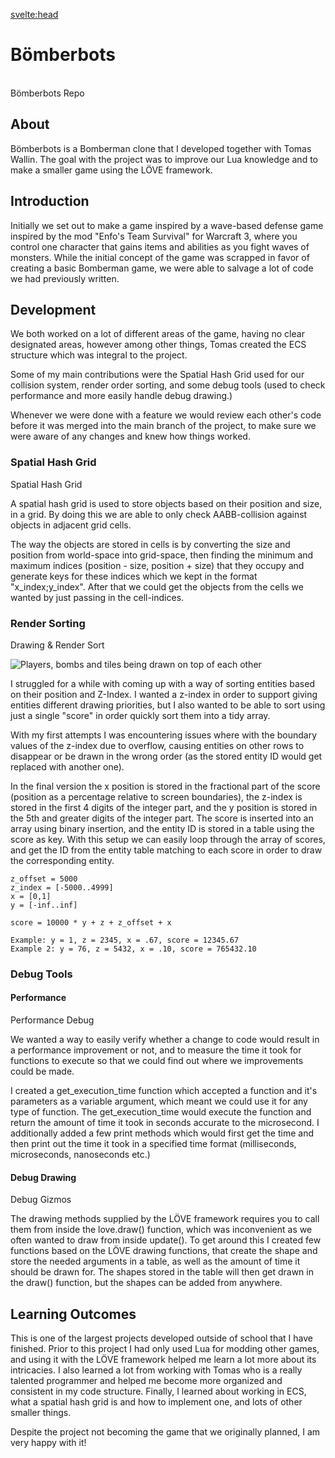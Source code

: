 <script>
    import MDVideo from "$lib/components/MDVideo.svelte"
    import Collapse from "$lib/components/Collapse.svelte";
    import SectionComponent from "$lib/components/SectionComponent.svelte";
    import ButtonLink from "$lib/components/ButtonLink.svelte";
    import Hero from "$lib/components/Hero.svelte";
    import TextLink from "$lib/components/TextLink.svelte";
</script>

<svelte:head>
<title>Bömberbots | David Bång</title>
</svelte:head>

<SectionComponent>

# Bömberbots

<Hero devTime="4 months" teamSize="2" engine="LÖVE" language="Lua" summary="Debug tools, render sorting, asset loader"/>

<br>
<ButtonLink isGithubLink=true href="https://github.com/Sodaro/bomberbots">
    Bömberbots Repo
</ButtonLink>

## About

Bömberbots is a Bomberman clone that I developed together with <TextLink href="https://tomaswallin.se/#/">Tomas Wallin</TextLink>. The goal with the project was to improve our Lua knowledge and to make a smaller game using the LÖVE framework. 

## Introduction
Initially we set out to make a game inspired by a wave-based defense game inspired by the mod "Enfo's Team Survival" for Warcraft 3, where you control one character that gains items and abilities as you fight waves of monsters. While the initial concept of the game was scrapped in favor of creating a basic Bomberman game, we were able to salvage a lot of code we had previously written.

<MDVideo width="854" height="480" autoPlay="true" src="/projectmedia/bomberbots/initial_prototype.mp4" alt="two characters moving and shooting different projectiles at different speeds"/>

<MDVideo width="854" height="480" autoPlay="true" src="/projectmedia/bomberbots/gameplay_game3.mp4" alt="the finished bomberman game with players walking around and blowing stuff up with bombs"/>

## Development

We both worked on a lot of different areas of the game, having no clear designated areas, however among other things, Tomas created the ECS structure which was integral to the project.

Some of my main contributions were the <TextLink href="">Spatial Hash Grid</TextLink> used for our collision system, render order sorting, and some debug tools (used to check performance and more easily handle debug drawing.)

Whenever we were done with a feature we would review each other's code before it was merged into the main branch of the project, to make sure we were aware of any changes and knew how things worked.

### Spatial Hash Grid
<ButtonLink isGithubLink=true href="https://github.com/Sodaro/bomberbots/blob/main/code/engine/spatial_grid.lua">
    Spatial Hash Grid
</ButtonLink>

A spatial hash grid is used to store objects based on their position and size, in a grid. By doing this we are able to only check AABB-collision against objects in adjacent grid cells.

The way the objects are stored in cells is by converting the size and position from world-space into grid-space, then finding the minimum and maximum indices (position - size, position + size) that they occupy and generate keys for these indices which we kept in the format "x_index;y_index". After that we could get the objects from the cells we wanted by just passing in the cell-indices.

<MDVideo autoPlay="true" width="640" height="360" src="/projectmedia/bomberbots/spatial_grid_demo.mp4" alt="characters moving around with black squares being drawn on top of nearby tiles"/>

### Render Sorting
<ButtonLink isGithubLink=true href="https://github.com/Sodaro/bomberbots/blob/main/code/game/entity_draw.lua">
    Drawing & Render Sort
</ButtonLink>

![Players, bombs and tiles being drawn on top of each other](/projectmedia/bomberbots/render_sort_example.png "Players, bombs and tiles being drawn on top of each other")

I struggled for a while with coming up with a way of sorting entities based on their position and Z-Index. I wanted a z-index in order to support giving entities different drawing priorities, but I also wanted to be able to sort using just a single "score" in order quickly sort them into a tidy array.

With my first attempts I was encountering issues where with the boundary values of the z-index due to overflow, causing entities on other rows to disappear or be drawn in the wrong order (as the stored entity ID would get replaced with another one).

In the final version the x position is stored in the fractional part of the score (position as a percentage relative to screen boundaries), the z-index is stored in the first 4 digits of the integer part, and the y position is stored in the 5th and greater digits of the integer part. The score is inserted into an array using binary insertion, and the entity ID is stored in a table using the score as key. With this setup we can easily loop through the array of scores, and get the ID from the entity table matching to each score in order to draw the corresponding entity.

<Collapse title="Sorting score calculation examples">

```
z_offset = 5000
z_index = [-5000..4999]
x = [0,1]
y = [-inf..inf]

score = 10000 * y + z + z_offset + x

Example: y = 1, z = 2345, x = .67, score = 12345.67
Example 2: y = 76, z = 5432, x = .10, score = 765432.10
```
</Collapse>

### Debug Tools


#### Performance

<ButtonLink isGithubLink=true href="https://github.com/Sodaro/bomberbots/blob/main/code/engine/debug.lua">
    Performance Debug
</ButtonLink>

We wanted a way to easily verify whether a change to code would result in a performance improvement or not, and to measure the time it took for functions to execute so that we could find out where we improvements could be made.

I created a get_execution_time function which accepted a function and it's parameters as a variable argument, which meant we could use it for any type of function. The get_execution_time would execute the function and return the amount of time it took in seconds accurate to the microsecond. I additionally added a few print methods which would first get the time and then print out the time it took in a specified time format (milliseconds, microseconds, nanoseconds etc.)

#### Debug Drawing
<ButtonLink isGithubLink=true href="https://github.com/Sodaro/bomberbots/blob/main/code/engine/gizmos.lua">
    Debug Gizmos
</ButtonLink>

The drawing methods supplied by the LÖVE framework requires you to call them from inside the love.draw() function, which was inconvenient as we often wanted to draw from inside update(). To get around this I created few functions based on the LÖVE drawing functions, that create the shape and store the needed arguments in a table, as well as the amount of time it should be drawn for. The shapes stored in the table will then get drawn in the draw() function, but the shapes can be added from anywhere.

## Learning Outcomes

This is one of the largest projects developed outside of school that I have finished. Prior to this project I had only used Lua for modding other games, and using it with the LÖVE framework helped me learn a lot more about its intricacies. I also learned a lot from working with Tomas who is a really talented programmer and helped me become more organized and consistent in my code structure. Finally, I learned about working in ECS, what a spatial hash grid is and how to implement one, and lots of other smaller things.

Despite the project not becoming the game that we originally planned, I am very happy with it!

</SectionComponent>